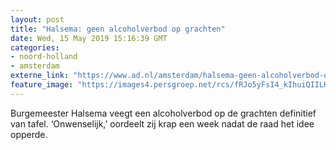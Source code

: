 ```yaml
---
layout: post
title: "Halsema: geen alcoholverbod op grachten"
date: Wed, 15 May 2019 15:16:39 GMT
categories: 
- noord-holland 
- amsterdam 
externe_link: "https://www.ad.nl/amsterdam/halsema-geen-alcoholverbod-op-grachten~a9e62a17/"
feature_image: "https://images4.persgroep.net/rcs/fRJo5yFsI4_kIhuiQIILHqrS_pA/diocontent/148437903/_fitwidth/400/?appId=21791a8992982cd8da851550a453bd7f&quality=0.7"
---
```


Burgemeester Halsema veegt een alcoholverbod op de grachten definitief van tafel. ‘Onwenselijk,’ oordeelt zij krap een week nadat de raad het idee opperde.
